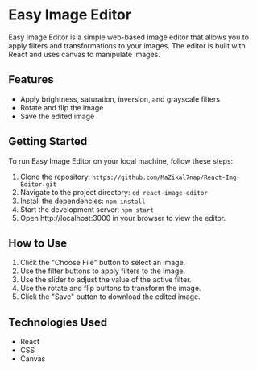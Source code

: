 # Easy Image Editor

Easy Image Editor is a simple web-based image editor that allows you to apply filters and transformations to your images. The editor is built with React and uses canvas to manipulate images.

## Features

- Apply brightness, saturation, inversion, and grayscale filters
- Rotate and flip the image
- Save the edited image

## Getting Started

To run Easy Image Editor on your local machine, follow these steps:

1. Clone the repository: `https://github.com/MaZikal7nap/React-Img-Editor.git`
2. Navigate to the project directory: `cd react-image-editor`
3. Install the dependencies: `npm install`
4. Start the development server: `npm start`
5. Open http://localhost:3000 in your browser to view the editor.

## How to Use

1. Click the "Choose File" button to select an image.
2. Use the filter buttons to apply filters to the image.
3. Use the slider to adjust the value of the active filter.
4. Use the rotate and flip buttons to transform the image.
5. Click the "Save" button to download the edited image.

## Technologies Used
- React
- CSS
- Canvas
